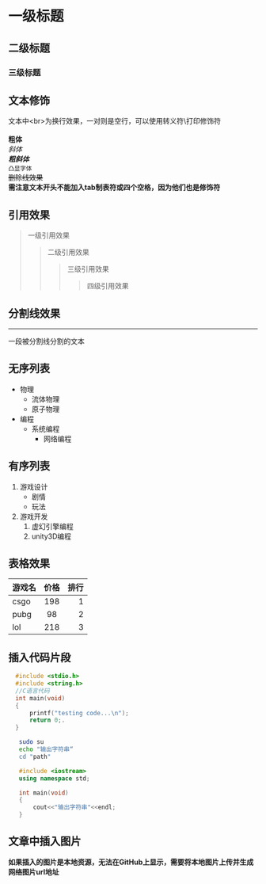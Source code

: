 # 一级标题
## 二级标题
### 三级标题

## 文本修饰
  文本中\<br\>为换行效果，一对则是空行，可以使用转义符\\打印修饰符<br><br> 
  **粗体**<br>
  *斜体*<br>
  ***粗斜体***<br>
  `凸显字体`<br>
  ~~删除线效果~~<br>
  **需注意文本开头不能加入tab制表符或四个空格，因为他们也是修饰符**

## 引用效果

> 一级引用效果
>> 二级引用效果
>>> 三级引用效果
>>>> 四级引用效果
  
## 分割线效果
---
   一段被分割线分割的文本

## 无序列表

* 物理
  * 流体物理
  * 原子物理
* 编程
  * 系统编程
    * 网络编程

## 有序列表

1. 游戏设计
   * 剧情
   * 玩法
2. 游戏开发
   1. 虚幻引擎编程
   2. unity3D编程

## 表格效果

游戏名|价格|排行
--|:--:|--:
csgo|198|1
pubg|98|2
lol|218|3

## 插入代码片段

```c
  #include <stdio.h>
  #include <string.h>
  //C语言代码
  int main(void)
  {
      printf("testing code...\n");
      return 0;.
  }
```

```bash
   sudo su
   echo "输出字符串“
   cd "path"
```

```cpp
   #include <iostream>
   using namespace std;

   int main(void)
   {
       cout<<"输出字符串"<<endl;
   }
   ```
## 文章中插入图片
**如果插入的图片是本地资源，无法在GitHub上显示，需要将本地图片上传并生成网络图片url地址**

